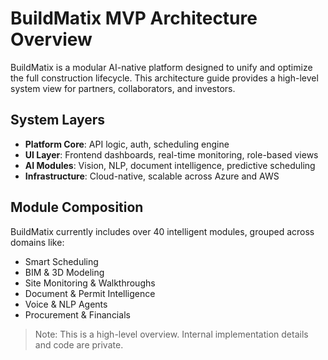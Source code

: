 # BuildMatix MVP Architecture Overview

BuildMatix is a modular AI-native platform designed to unify and optimize the full construction lifecycle. This architecture guide provides a high-level system view for partners, collaborators, and investors.

## System Layers

- **Platform Core**: API logic, auth, scheduling engine
- **UI Layer**: Frontend dashboards, real-time monitoring, role-based views
- **AI Modules**: Vision, NLP, document intelligence, predictive scheduling
- **Infrastructure**: Cloud-native, scalable across Azure and AWS

## Module Composition

BuildMatix currently includes over 40 intelligent modules, grouped across domains like:
- Smart Scheduling
- BIM & 3D Modeling
- Site Monitoring & Walkthroughs
- Document & Permit Intelligence
- Voice & NLP Agents
- Procurement & Financials

> Note: This is a high-level overview. Internal implementation details and code are private.
